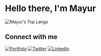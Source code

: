# Hello there, I'm Mayur

<a><img src='https://github-readme-stats.vercel.app/api/top-langs/?username=mayurwankhade96&layout=compact&hide_border=true&theme=vue' alt="Mayur's Top Langs"></a>

## Connect with me

[![Portfolio](https://img.shields.io/badge/-Portfolio-bl?style=for-the-badge)](https://mayurwankhade96.github.io/)
[![Twitter](https://img.shields.io/badge/-twitter-%231DA1F2.svg?style=for-the-badge&logo=twitter&logoColor=white)](https://twitter.com/mayurwankhade96)
[![LinkedIn](https://img.shields.io/badge/-linkedin-%230077B5.svg?style=for-the-badge&logo=Linkedin)](https://www.linkedin.com/in/mayur-wankhade-48a9b3193/)
